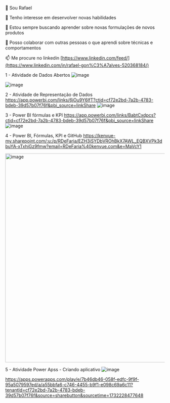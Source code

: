 👋 Sou Rafael

👀 Tenho interesse em desenvolver novas habilidades

🌱 Estou sempre buscando aprender sobre novas formulações de novos produtos

💞️ Posso colaborar com outras pessoas o que aprendi sobre técnicas e comportamentos

📫 Me procure no linkedin [https://www.linkedin.com/feed/](https://www.linkedin.com/in/rafael-gon%C3%A7alves-520368184/)




1 - Atividade de Dados Abertos
![image](https://github.com/user-attachments/assets/6b9248c9-fb61-448b-85ff-3bb0b143acda)


![image](https://github.com/user-attachments/assets/d31f372c-d81c-412c-80a7-4bf263530719)




2 - Atividade de Representação de Dados
https://app.powerbi.com/links/6jOu9Y6lfT?ctid=cf72e2bd-7a2b-4783-bdeb-39d57b07f76f&pbi_source=linkShare
![image](https://github.com/user-attachments/assets/c37da498-f37e-414f-87c2-d4ed4f9ff174)




3 - Power BI fórmulas e KPI
https://app.powerbi.com/links/BabtCxdpcs?ctid=cf72e2bd-7a2b-4783-bdeb-39d57b07f76f&pbi_source=linkShare
![image](https://github.com/user-attachments/assets/e417b128-474e-41ff-803e-3fc2b2a7e232)




4 - Power BI, Fórmulas, KPI e GitHub
https://kenvue-my.sharepoint.com/:u:/p/RDeFaria/EZH3iSYDbVROhBkX7AWL_EQBXVPk3dbuYA-xTxhiGz9fmw?email=RDeFaria%40kenvue.com&e=MaVcY1

<img width="662" alt="image" src="https://github.com/user-attachments/assets/a9f4dab6-01b5-427d-8631-f99ab0c380ec">




5 - Atividade Power Apss - Criando aplicativo
![image](https://github.com/user-attachments/assets/967d87fe-b37d-471e-aea8-599680698309)

https://apps.powerapps.com/play/e/7b46db46-058f-edfc-9f9f-95a5079597ed/a/a55bbfa6-c746-4455-b9f1-e098c69a6c11?tenantId=cf72e2bd-7a2b-4783-bdeb-39d57b07f76f&source=sharebutton&sourcetime=1732228477648
